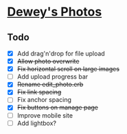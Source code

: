 # [Dewey's Photos](https://deweys.photos)

## Todo

- [x] Add drag'n'drop for file upload
- [x] ~~Allow photo overwrite~~
- [x] ~~Fix horizontal scroll on large images~~
- [ ] Add upload progress bar
- [x] ~~Rename edit_photo.erb~~
- [x] ~~Fix link spacing~~
- [ ] Fix anchor spacing
- [x] ~~Fix buttons on manage page~~
- [ ] Improve mobile site
- [ ] Add lightbox?
